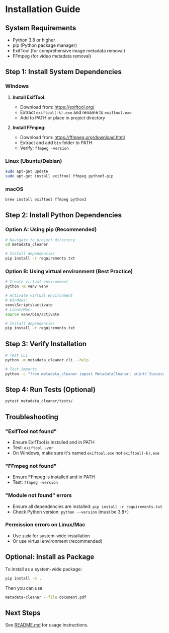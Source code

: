 # Installation Guide

## System Requirements

- Python 3.8 or higher
- pip (Python package manager)
- ExifTool (for comprehensive image metadata removal)
- FFmpeg (for video metadata removal)

## Step 1: Install System Dependencies

### Windows

1. **Install ExifTool:**
   - Download from: https://exiftool.org/
   - Extract `exiftool(-k).exe` and rename to `exiftool.exe`
   - Add to PATH or place in project directory

2. **Install FFmpeg:**
   - Download from: https://ffmpeg.org/download.html
   - Extract and add `bin` folder to PATH
   - Verify: `ffmpeg -version`

### Linux (Ubuntu/Debian)

```bash
sudo apt-get update
sudo apt-get install exiftool ffmpeg python3-pip
```

### macOS

```bash
brew install exiftool ffmpeg python3
```

## Step 2: Install Python Dependencies

### Option A: Using pip (Recommended)

```bash
# Navigate to project directory
cd metadata_cleaner

# Install dependencies
pip install -r requirements.txt
```

### Option B: Using virtual environment (Best Practice)

```bash
# Create virtual environment
python -m venv venv

# Activate virtual environment
# Windows:
venv\Scripts\activate
# Linux/Mac:
source venv/bin/activate

# Install dependencies
pip install -r requirements.txt
```

## Step 3: Verify Installation

```bash
# Test CLI
python -m metadata_cleaner.cli --help

# Test imports
python -c "from metadata_cleaner import MetadataCleaner; print('Success!')"
```

## Step 4: Run Tests (Optional)

```bash
pytest metadata_cleaner/tests/
```

## Troubleshooting

### "ExifTool not found"

- Ensure ExifTool is installed and in PATH
- Test: `exiftool -ver`
- On Windows, make sure it's named `exiftool.exe` not `exiftool(-k).exe`

### "FFmpeg not found"

- Ensure FFmpeg is installed and in PATH
- Test: `ffmpeg -version`

### "Module not found" errors

- Ensure all dependencies are installed: `pip install -r requirements.txt`
- Check Python version: `python --version` (must be 3.8+)

### Permission errors on Linux/Mac

- Use `sudo` for system-wide installation
- Or use virtual environment (recommended)

## Optional: Install as Package

To install as a system-wide package:

```bash
pip install -e .
```

Then you can use:

```bash
metadata-cleaner --file document.pdf
```

## Next Steps

See [README.md](README.md) for usage instructions.
